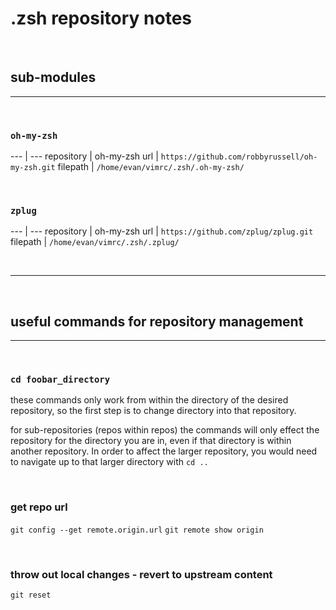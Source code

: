 # .zsh repository notes

<br>

## sub-modules
-------

<br>

### `oh-my-zsh`
--- | ---
repository | oh-my-zsh
url | `https://github.com/robbyrussell/oh-my-zsh.git`
filepath | `/home/evan/vimrc/.zsh/.oh-my-zsh/`

<br>

### `zplug`
--- | ---
repository | oh-my-zsh
url | `https://github.com/zplug/zplug.git`
filepath | `/home/evan/vimrc/.zsh/.zplug/`

<br>

----

<br>

## useful commands for repository management
-----

<br>

### `cd foobar_directory`

these commands only work from within the 
directory of the desired repository, so 
the first step is to change directory 
into that repository.

for sub-repositories (repos within repos)
the commands will only effect the 
repository for the directory you are in, 
even if that directory is within another 
repository. In order to affect the 
larger repository, you would need to 
navigate up to that larger directory 
with `cd ..` 

<br>

### get repo url
```git config --get remote.origin.url```
```git remote show origin```

<br>

### throw out local changes - revert to upstream content
```git reset```

<br>



